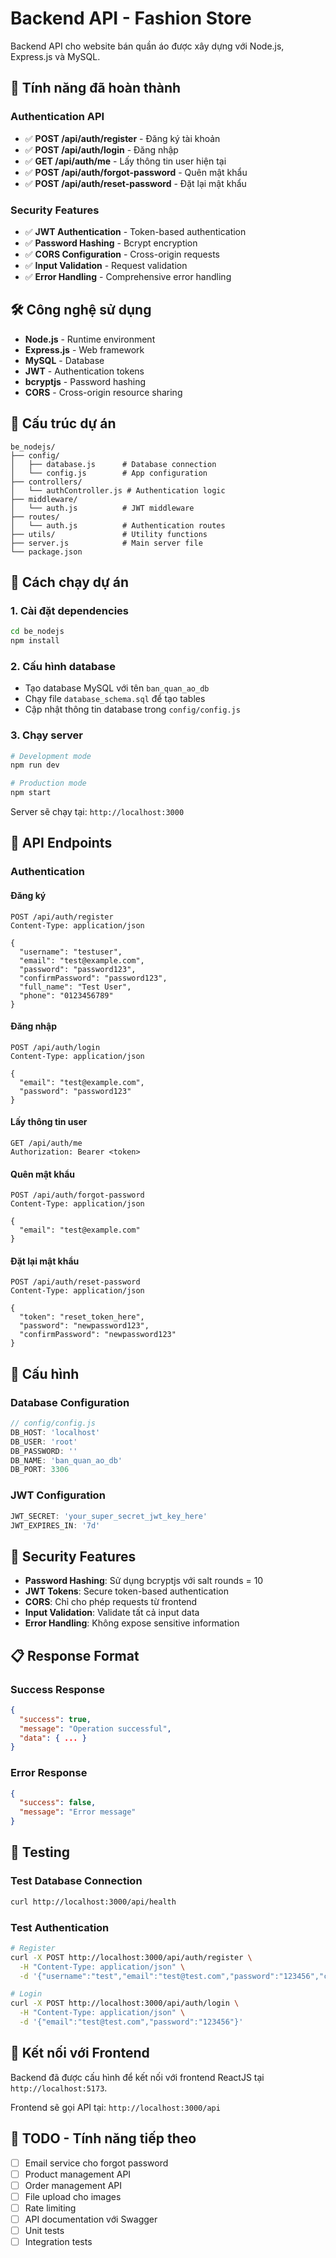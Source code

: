 # Backend API - Fashion Store

Backend API cho website bán quần áo được xây dựng với Node.js, Express.js và MySQL.

## 🚀 Tính năng đã hoàn thành

### Authentication API
- ✅ **POST /api/auth/register** - Đăng ký tài khoản
- ✅ **POST /api/auth/login** - Đăng nhập
- ✅ **GET /api/auth/me** - Lấy thông tin user hiện tại
- ✅ **POST /api/auth/forgot-password** - Quên mật khẩu
- ✅ **POST /api/auth/reset-password** - Đặt lại mật khẩu

### Security Features
- ✅ **JWT Authentication** - Token-based authentication
- ✅ **Password Hashing** - Bcrypt encryption
- ✅ **CORS Configuration** - Cross-origin requests
- ✅ **Input Validation** - Request validation
- ✅ **Error Handling** - Comprehensive error handling

## 🛠️ Công nghệ sử dụng

- **Node.js** - Runtime environment
- **Express.js** - Web framework
- **MySQL** - Database
- **JWT** - Authentication tokens
- **bcryptjs** - Password hashing
- **CORS** - Cross-origin resource sharing

## 📁 Cấu trúc dự án

```
be_nodejs/
├── config/
│   ├── database.js      # Database connection
│   └── config.js        # App configuration
├── controllers/
│   └── authController.js # Authentication logic
├── middleware/
│   └── auth.js          # JWT middleware
├── routes/
│   └── auth.js          # Authentication routes
├── utils/               # Utility functions
├── server.js            # Main server file
└── package.json
```

## 🚀 Cách chạy dự án

### 1. Cài đặt dependencies
```bash
cd be_nodejs
npm install
```

### 2. Cấu hình database
- Tạo database MySQL với tên `ban_quan_ao_db`
- Chạy file `database_schema.sql` để tạo tables
- Cập nhật thông tin database trong `config/config.js`

### 3. Chạy server
```bash
# Development mode
npm run dev

# Production mode
npm start
```

Server sẽ chạy tại: `http://localhost:3000`

## 📡 API Endpoints

### Authentication

#### Đăng ký
```http
POST /api/auth/register
Content-Type: application/json

{
  "username": "testuser",
  "email": "test@example.com",
  "password": "password123",
  "confirmPassword": "password123",
  "full_name": "Test User",
  "phone": "0123456789"
}
```

#### Đăng nhập
```http
POST /api/auth/login
Content-Type: application/json

{
  "email": "test@example.com",
  "password": "password123"
}
```

#### Lấy thông tin user
```http
GET /api/auth/me
Authorization: Bearer <token>
```

#### Quên mật khẩu
```http
POST /api/auth/forgot-password
Content-Type: application/json

{
  "email": "test@example.com"
}
```

#### Đặt lại mật khẩu
```http
POST /api/auth/reset-password
Content-Type: application/json

{
  "token": "reset_token_here",
  "password": "newpassword123",
  "confirmPassword": "newpassword123"
}
```

## 🔧 Cấu hình

### Database Configuration
```javascript
// config/config.js
DB_HOST: 'localhost'
DB_USER: 'root'
DB_PASSWORD: ''
DB_NAME: 'ban_quan_ao_db'
DB_PORT: 3306
```

### JWT Configuration
```javascript
JWT_SECRET: 'your_super_secret_jwt_key_here'
JWT_EXPIRES_IN: '7d'
```

## 🔐 Security Features

- **Password Hashing**: Sử dụng bcryptjs với salt rounds = 10
- **JWT Tokens**: Secure token-based authentication
- **CORS**: Chỉ cho phép requests từ frontend
- **Input Validation**: Validate tất cả input data
- **Error Handling**: Không expose sensitive information

## 📋 Response Format

### Success Response
```json
{
  "success": true,
  "message": "Operation successful",
  "data": { ... }
}
```

### Error Response
```json
{
  "success": false,
  "message": "Error message"
}
```

## 🧪 Testing

### Test Database Connection
```bash
curl http://localhost:3000/api/health
```

### Test Authentication
```bash
# Register
curl -X POST http://localhost:3000/api/auth/register \
  -H "Content-Type: application/json" \
  -d '{"username":"test","email":"test@test.com","password":"123456","confirmPassword":"123456","full_name":"Test User"}'

# Login
curl -X POST http://localhost:3000/api/auth/login \
  -H "Content-Type: application/json" \
  -d '{"email":"test@test.com","password":"123456"}'
```

## 🔄 Kết nối với Frontend

Backend đã được cấu hình để kết nối với frontend ReactJS tại `http://localhost:5173`.

Frontend sẽ gọi API tại: `http://localhost:3000/api`

## 📝 TODO - Tính năng tiếp theo

- [ ] Email service cho forgot password
- [ ] Product management API
- [ ] Order management API
- [ ] File upload cho images
- [ ] Rate limiting
- [ ] API documentation với Swagger
- [ ] Unit tests
- [ ] Integration tests
